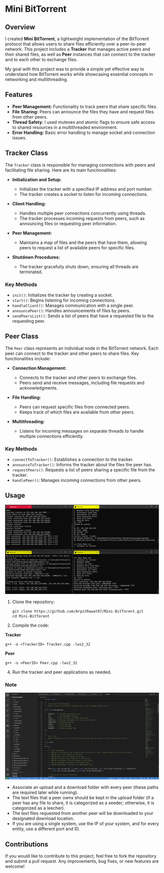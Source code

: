 # Mini BitTorrent

## Overview

I created **Mini BitTorrent**, a lightweight implementation of the BitTorrent protocol that allows users to share files efficiently over a peer-to-peer network. This project includes a **Tracker** that manages active peers and their shared files, as well as **Peer** instances that can connect to the tracker and to each other to exchange files.

My goal with this project was to provide a simple yet effective way to understand how BitTorrent works while showcasing essential concepts in networking and multithreading.

## Features

- **Peer Management:** Functionality to track peers that share specific files.
- **File Sharing:** Peers can announce the files they have and request files from other peers.
- **Thread Safety:** I used mutexes and atomic flags to ensure safe access to shared resources in a multithreaded environment.
- **Error Handling:** Basic error handling to manage socket and connection issues.

## Tracker Class

The `Tracker` class is responsible for managing connections with peers and facilitating file sharing. Here are its main functionalities:

- **Initialization and Setup:**
  - Initializes the tracker with a specified IP address and port number.
  - The tracker creates a socket to listen for incoming connections.

- **Client Handling:**
  - Handles multiple peer connections concurrently using threads.
  - The tracker processes incoming requests from peers, such as announcing files or requesting peer information.

- **Peer Management:**
  - Maintains a map of files and the peers that have them, allowing peers to request a list of available peers for specific files.

- **Shutdown Procedures:**
  - The tracker gracefully shuts down, ensuring all threads are terminated.

### Key Methods
- `init()`: Initializes the tracker by creating a socket.
- `start()`: Begins listening for incoming connections.
- `handleClient()`: Manages communication with a single peer.
- `announcePeer()`: Handles announcements of files by peers.
- `sendPeersList()`: Sends a list of peers that have a requested file to the requesting peer.

## Peer Class

The `Peer` class represents an individual node in the BitTorrent network. Each peer can connect to the tracker and other peers to share files. Key functionalities include:

- **Connection Management:**
  - Connects to the tracker and other peers to exchange files.
  - Peers send and receive messages, including file requests and acknowledgments.

- **File Handling:**
  - Peers can request specific files from connected peers.
  - Keeps track of which files are available from other peers.

- **Multithreading:**
  - Listens for incoming messages on separate threads to handle multiple connections efficiently.

### Key Methods
- `connectToTracker()`: Establishes a connection to the tracker.
- `announceToTracker()`: Informs the tracker about the files the peer has.
- `requestPeers()`: Requests a list of peers sharing a specific file from the tracker.
- `handlePeer()`: Manages incoming connections from other peers.

## Usage
![Mini-Bittorrent](Mini-Bittorrent.png)
1. Clone the repository:
   ```
   git clone https://github.com/ArpitRawat07/Mini-BitTorent.git
   cd Mini-BitTorent
   ```
2. Compile the code:

**Tracker**
```
g++ -o <TrackerID> Tracker.cpp -lws2_32
```

**Peer**
```
g++ -o <PeerID> Peer.cpp -lws2_32
```

4. Run the tracker and peer applications as needed.

### Note
![Associating folders with peer](Mini-Bittorrent2.png)
- Associate an upload and a download folder with every peer (these paths are required later while running).
- The text files that a peer owns should be kept in the upload folder (if a peer has any file to share, it is categorized as a seeder; otherwise, it is categorized as a leecher). 
- The text files requested from another peer will be downloaded to your designated download location.
- If you are using a single system, use the IP of your system, and for every entity, use a different port and ID.

## Contributions

If you would like to contribute to this project, feel free to fork the repository and submit a pull request. Any improvements, bug fixes, or new features are welcome!
